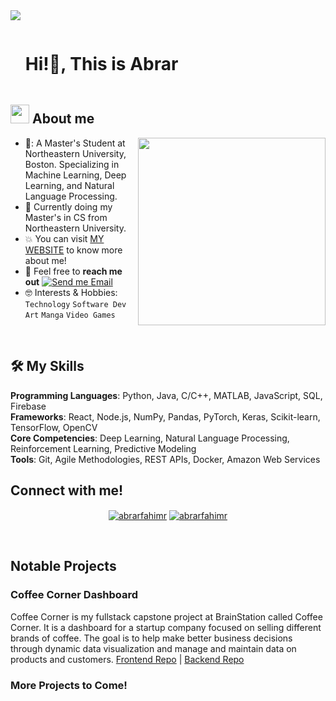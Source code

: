 <!--horizontal divider(gradiant)-->
<img src="https://user-images.githubusercontent.com/73097560/115834477-dbab4500-a447-11eb-908a-139a6edaec5c.gif">

<!--h1 without bottom border-->

<div id="user-content-toc">
  <ul align="left">
    <summary><h1 style="display: inline-block">Hi!👋, This is Abrar</h1></summary>
  </ul>
</div>


<!--About Me-->

## <picture><img src = "https://github.com/7oSkaaa/7oSkaaa/blob/main/Images/about_me.gif?raw=true" width = 30px></picture> About me

<picture> <img align="right" src="https://abrarfahimr.com/static/media/memoji.b66b9087cbd290d9abab.png" width = 300px></picture>

- 💼: A Master's Student at Northeastern University, Boston. Specializing in Machine Learning, Deep Learning, and Natural Language Processing.
- :school: Currently doing my Master's in CS from Northeastern University.
- :boom: You can visit [MY WEBSITE](https://abrarfahimr.com/) to know more about me!
- :email: Feel free to **reach me out** [![Send me Email](https://img.shields.io/static/v1?label=email&amp;message=Abrar&amp;color=EA4335&amp;style=flat-square)](mailto:abrarfahimr@gmail.com)
- :nerd_face: Interests & Hobbies: `Technology` `Software Dev` `Art` `Manga` `Video Games`

<br>

## 🛠️ My Skills
**Programming Languages**: Python, Java, C/C++, MATLAB, JavaScript, SQL, Firebase <br>
**Frameworks**: React, Node.js, NumPy, Pandas, PyTorch, Keras, Scikit-learn, TensorFlow, OpenCV <br>
**Core Competencies**: Deep Learning, Natural Language Processing, Reinforcement Learning, Predictive Modeling <br>
**Tools**: Git, Agile Methodologies, REST APIs, Docker, Amazon Web Services <br>

<h2>Connect with me!</h2>
<p align="center">
<a href="https://www.linkedin.com/in/abrarfahimr/" target="blank"><img align="center" src="https://img.shields.io/badge/Linkedin-3375B2?style=for-the-badge&logo=Linkedin&logoColor=white" alt="abrarfahimr"/></a>
<a href="mailto:abrarfahimr@gmail.com" target="blank"><img align="center" src="https://img.shields.io/badge/Gmail-D94F3D?style=for-the-badge&logo=Gmail&logoColor=white" alt="abrarfahimr"/></a>
</p>

<br>

<!---Notable Projects---->
<h2>Notable Projects</h2>

### Coffee Corner Dashboard
Coffee Corner is my fullstack capstone project at BrainStation called Coffee Corner. It is a dashboard for a startup company focused on selling different brands of coffee. The goal is to help make better business decisions through dynamic data visualization and manage and maintain data on products and customers.
[Frontend Repo](https://github.com/abrarfahimr/coffee-corner-frontend) | [Backend Repo](https://github.com/abrarfahimr/coffee-corner-backend)

### More Projects to Come!
